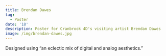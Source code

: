 ```yaml
---
title: Brendan Dawes
tag:
  - Poster
date: '18'
description: Poster for Cranbrook 4D's visiting artist Brendan Dawes
image: /img/brendan-dawes.jpg
---
```

Designed using “an eclectic mix of digital and analog aesthetics.”

